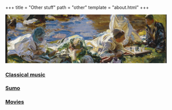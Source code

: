 +++
title = "Other stuff"
path = "other"
template = "about.html"
+++

![John Singer Sargent – Dolce Far Niente](/p1.jpeg "John Singer Sargent – Dolce Far Niente")

### [Classical music](/cm)

### [Sumo](/sumo)

### [Movies](https://letterboxd.com/deluded/)

